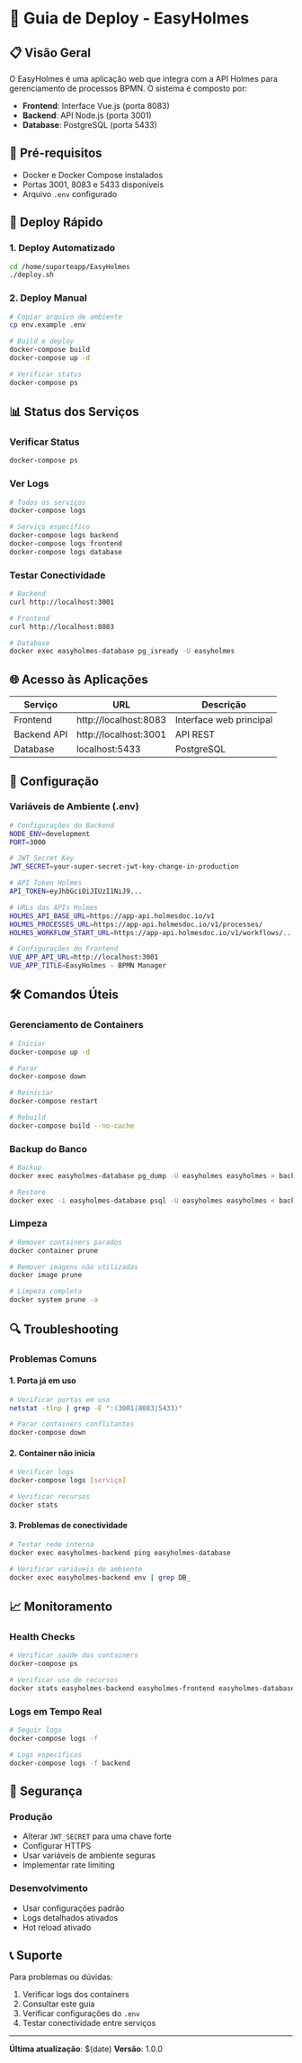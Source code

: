 # 🚀 Guia de Deploy - EasyHolmes

## 📋 Visão Geral

O EasyHolmes é uma aplicação web que integra com a API Holmes para gerenciamento de processos BPMN. O sistema é composto por:

- **Frontend**: Interface Vue.js (porta 8083)
- **Backend**: API Node.js (porta 3001)
- **Database**: PostgreSQL (porta 5433)

## 🔧 Pré-requisitos

- Docker e Docker Compose instalados
- Portas 3001, 8083 e 5433 disponíveis
- Arquivo `.env` configurado

## 🚀 Deploy Rápido

### 1. Deploy Automatizado
```bash
cd /home/suporteapp/EasyHolmes
./deploy.sh
```

### 2. Deploy Manual
```bash
# Copiar arquivo de ambiente
cp env.example .env

# Build e deploy
docker-compose build
docker-compose up -d

# Verificar status
docker-compose ps
```

## 📊 Status dos Serviços

### Verificar Status
```bash
docker-compose ps
```

### Ver Logs
```bash
# Todos os serviços
docker-compose logs

# Serviço específico
docker-compose logs backend
docker-compose logs frontend
docker-compose logs database
```

### Testar Conectividade
```bash
# Backend
curl http://localhost:3001

# Frontend
curl http://localhost:8083

# Database
docker exec easyholmes-database pg_isready -U easyholmes
```

## 🌐 Acesso às Aplicações

| Serviço | URL | Descrição |
|---------|-----|-----------|
| Frontend | http://localhost:8083 | Interface web principal |
| Backend API | http://localhost:3001 | API REST |
| Database | localhost:5433 | PostgreSQL |

## 🔧 Configuração

### Variáveis de Ambiente (.env)
```bash
# Configurações do Backend
NODE_ENV=development
PORT=3000

# JWT Secret Key
JWT_SECRET=your-super-secret-jwt-key-change-in-production

# API Token Holmes
API_TOKEN=eyJhbGciOiJIUzI1NiJ9...

# URLs das APIs Holmes
HOLMES_API_BASE_URL=https://app-api.holmesdoc.io/v1
HOLMES_PROCESSES_URL=https://app-api.holmesdoc.io/v1/processes/
HOLMES_WORKFLOW_START_URL=https://app-api.holmesdoc.io/v1/workflows/...

# Configurações do Frontend
VUE_APP_API_URL=http://localhost:3001
VUE_APP_TITLE=EasyHolmes - BPMN Manager
```

## 🛠️ Comandos Úteis

### Gerenciamento de Containers
```bash
# Iniciar
docker-compose up -d

# Parar
docker-compose down

# Reiniciar
docker-compose restart

# Rebuild
docker-compose build --no-cache
```

### Backup do Banco
```bash
# Backup
docker exec easyholmes-database pg_dump -U easyholmes easyholmes > backup.sql

# Restore
docker exec -i easyholmes-database psql -U easyholmes easyholmes < backup.sql
```

### Limpeza
```bash
# Remover containers parados
docker container prune

# Remover imagens não utilizadas
docker image prune

# Limpeza completa
docker system prune -a
```

## 🔍 Troubleshooting

### Problemas Comuns

#### 1. Porta já em uso
```bash
# Verificar portas em uso
netstat -tlnp | grep -E ":(3001|8083|5433)"

# Parar containers conflitantes
docker-compose down
```

#### 2. Container não inicia
```bash
# Verificar logs
docker-compose logs [serviço]

# Verificar recursos
docker stats
```

#### 3. Problemas de conectividade
```bash
# Testar rede interna
docker exec easyholmes-backend ping easyholmes-database

# Verificar variáveis de ambiente
docker exec easyholmes-backend env | grep DB_
```

## 📈 Monitoramento

### Health Checks
```bash
# Verificar saúde dos containers
docker-compose ps

# Verificar uso de recursos
docker stats easyholmes-backend easyholmes-frontend easyholmes-database
```

### Logs em Tempo Real
```bash
# Seguir logs
docker-compose logs -f

# Logs específicos
docker-compose logs -f backend
```

## 🔐 Segurança

### Produção
- Alterar `JWT_SECRET` para uma chave forte
- Configurar HTTPS
- Usar variáveis de ambiente seguras
- Implementar rate limiting

### Desenvolvimento
- Usar configurações padrão
- Logs detalhados ativados
- Hot reload ativado

## 📞 Suporte

Para problemas ou dúvidas:
1. Verificar logs dos containers
2. Consultar este guia
3. Verificar configurações do `.env`
4. Testar conectividade entre serviços

---

**Última atualização**: $(date)
**Versão**: 1.0.0 